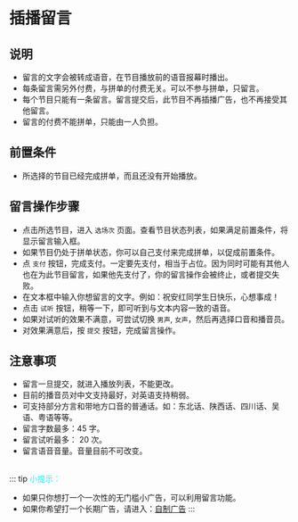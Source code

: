 # 插播留言

## 说明
- 留言的文字会被转成语音，在节目播放前的语音报幕时播出。
- 每条留言需另外付费，与拼单的付费无关。可以不参与拼单，只留言。
- 每个节目只能有一条留言。留言提交后，此节目不再插播广告，也不再接受其他留言。
- 留言的付费不能拼单，只能由一人负担。

## 前置条件
- 所选择的节目已经完成拼单，而且还没有开始播放。

## 留言操作步骤
- 点击所选节目，进入 `选场次` 页面。查看节目状态列表，如果满足前置条件，将显示留言输入框。
- 如果节目仍处于拼单状态，你可以自己支付来完成拼单，以促成前置条件。
- 点 `支付` 按钮，完成支付。一定要先支付，相当于占位。因为同时可能有其他人也在为此节目留言，如果他先支付了，你的留言操作会被终止，或者提交失败。
- 在文本框中输入你想留言的文字。例如：祝安红同学生日快乐，心想事成！
- 点击 `试听` 按钮，稍等一下，即可听到与文本内容一致的语音。
- 如果对试听的效果不满意，可尝试切换 `男声`, `女声`，然后再选择口音和播音员。
- 对效果满意后，按 `提交` 按钮，完成留言操作。

## 注意事项
- 留言一旦提交，就进入播放列表，不能更改。
- 目前的播音员对中文支持最好，对英语支持稍弱。
- 可支持部分方言和带地方口音的普通话。如：东北话、陕西话、四川话、吴语、粤语等等。
- 留言字数最多：45 字。
- 留言试听最多： 20 次。
- 留言语音音量。音量目前不可改变。

##
::: tip <font color="cyan">小提示：</font>
- 如果只你想打一个一次性的无门槛小广告，可以利用留言功能。
- 如果你希望打一个长期广告，请进入：[自制广告](/guide/自制广告)
:::
